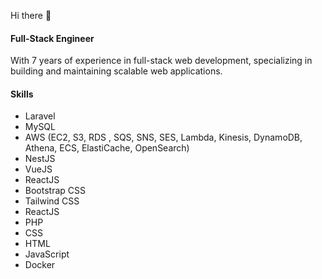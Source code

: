 Hi there 👋

#### Full-Stack Engineer

With 7 years of experience in full-stack web development, specializing in building and maintaining scalable web applications.

#### Skills

- Laravel
- MySQL
- AWS (EC2, S3, RDS , SQS, SNS, SES, Lambda, Kinesis, DynamoDB, Athena, ECS, ElastiCache, OpenSearch)
- NestJS
- VueJS
- ReactJS
- Bootstrap CSS
- Tailwind CSS
- ReactJS
- PHP
- CSS
- HTML
- JavaScript
- Docker

<!--
**mhdriz1/mhdriz1** is a ✨ _special_ ✨ repository because its `README.md` (this file) appears on your GitHub profile.

Here are some ideas to get you started:

- 🔭 I’m currently working on ...
- 🌱 I’m currently learning ...
- 👯 I’m looking to collaborate on ...
- 🤔 I’m looking for help with ...
- 💬 Ask me about ...
- 📫 How to reach me: ...
- 😄 Pronouns: ...
- ⚡ Fun fact: ...
-->
